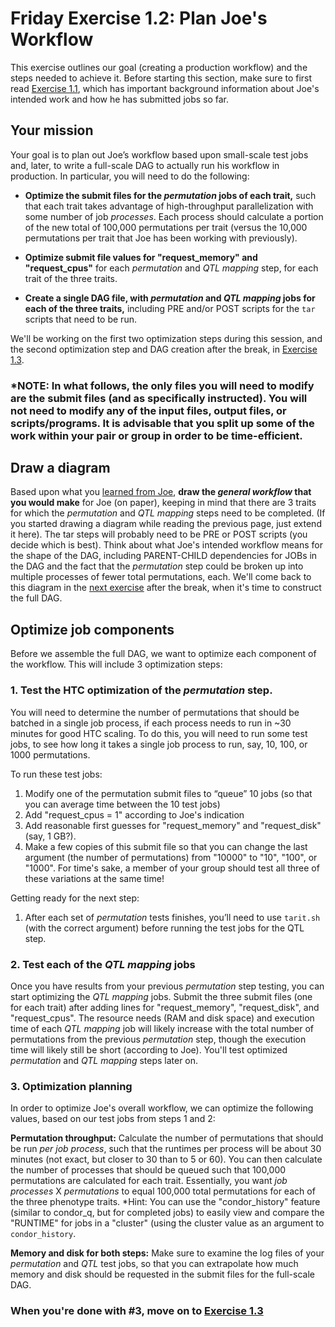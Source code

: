 <style type="text/css"> pre em { font-style: normal; background-color: yellow; } pre strong { font-style: normal; font-weight: bold; color: \#008; } </style>

Friday Exercise 1.2: Plan Joe's Workflow
========================================

This exercise outlines our goal (creating a production workflow) and the steps needed to achieve it. Before starting this section, make sure to first read [Exercise 1.1](part1-ex1-science-intro.md), which has important background information about Joe's intended work and how he has submitted jobs so far.

Your mission
------------

Your goal is to plan out Joe’s workflow based upon small-scale test jobs and, later, to write a full-scale DAG to actually run his workflow in production. In particular, you will need to do the following:

-   **Optimize the submit files for the *permutation* jobs of each trait,** such that each trait takes advantage of high-throughput parallelization with some number of job *processes*. Each process should calculate a portion of the new total of 100,000 permutations per trait (versus the 10,000 permutations per trait that Joe has been working with previously).

<!-- -->

-   **Optimize submit file values for "request\_memory" and "request\_cpus"** for each *permutation* and *QTL mapping* step, for each trait of the three traits.

<!-- -->

-   **Create a single DAG file, with *permutation* and *QTL mapping* jobs for each of the three traits,** including PRE and/or POST scripts for the `tar` scripts that need to be run.

We'll be working on the first two optimization steps during this session, and the second optimization step and DAG creation after the break, in [Exercise 1.3](part2-ex1-execute-workflow.md).

### \*NOTE: In what follows, the only files you will need to modify are the submit files (and as specifically instructed). You will not need to modify any of the input files, output files, or scripts/programs. It is advisable that you split up some of the work within your pair or group in order to be time-efficient.

Draw a diagram
--------------

Based upon what you [learned from Joe](UserSchool17Fri11LearnJoe'sWork), **draw the *general workflow* that you would make** for Joe (on paper), keeping in mind that there are 3 traits for which the *permutation* and *QTL mapping* steps need to be completed. (If you started drawing a diagram while reading the previous page, just extend it here). The tar steps will probably need to be PRE or POST scripts (you decide which is best). Think about what Joe's intended workflow means for the shape of the DAG, including PARENT-CHILD dependencies for JOBs in the DAG and the fact that the *permutation* step could be broken up into multiple processes of fewer total permutations, each. We'll come back to this diagram in the [next exercise](UserSchool16Fri13ExecFlow) after the break, when it's time to construct the full DAG.

Optimize job components
-----------------------

Before we assemble the full DAG, we want to optimize each component of the workflow. This will include 3 optimization steps:

### 1. Test the HTC optimization of the *permutation* step.

You will need to determine the number of permutations that should be batched in a single job process, if each process needs to run in ~30 minutes for good HTC scaling. To do this, you will need to run some test jobs, to see how long it takes a single job process to run, say, 10, 100, or 1000 permutations.

To run these test jobs:

1.  Modify one of the permutation submit files to “queue” 10 jobs (so that you can average time between the 10 test jobs)
2.  Add "request\_cpus = 1" according to Joe's indication
3.  Add reasonable first guesses for "request\_memory" and "request\_disk" (say, 1 GB?).
4.  Make a few copies of this submit file so that you can change the last argument (the number of permutations) from "10000" to "10", "100", or "1000". For time's sake, a member of your group should test all three of these variations at the same time!

Getting ready for the next step:

1.  After each set of *permutation* tests finishes, you’ll need to use `tarit.sh` (with the correct argument) before running the test jobs for the QTL step.

### 2. Test each of the *QTL mapping* jobs

Once you have results from your previous *permutation* step testing, you can start optimizing the *QTL mapping* jobs. Submit the three submit files (one for each trait) after adding lines for "request\_memory", "request\_disk", and "request\_cpus". The resource needs (RAM and disk space) and execution time of each *QTL mapping* job will likely increase with the total number of permutations from the previous *permutation* step, though the execution time will likely still be short (according to Joe). You'll test optimized *permutation* and *QTL mapping* steps later on.

### 3. Optimization planning

In order to optimize Joe's overall workflow, we can optimize the following values, based on our test jobs from steps 1 and 2:

**Permutation throughput:** Calculate the number of permutations that should be run *per job process*, such that the runtimes per process will be about 30 minutes (not exact, but closer to 30 than to 5 or 60). You can then calculate the number of processes that should be queued such that 100,000 permutations are calculated for each trait. Essentially, you want *job processes* X *permutations* to equal 100,000 total permutations for each of the three phenotype traits. \*Hint: You can use the "condor\_history" feature (similar to condor\_q, but for completed jobs) to easily view and compare the "RUNTIME" for jobs in a "cluster" (using the cluster value as an argument to `condor_history`.

**Memory and disk for both steps:** Make sure to examine the log files of your *permutation* and *QTL* test jobs, so that you can extrapolate how much memory and disk should be requested in the submit files for the full-scale DAG.

### **When you're done with \#3, move on to [Exercise 1.3](part2-ex1-execute-workflow.md)**

